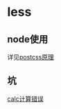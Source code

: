# less

## node使用
详见[postcss原理](../postcss/postcss.js)

## 坑
[calc计算错误](https://blog.csdn.net/u011628981/article/details/80521602)
